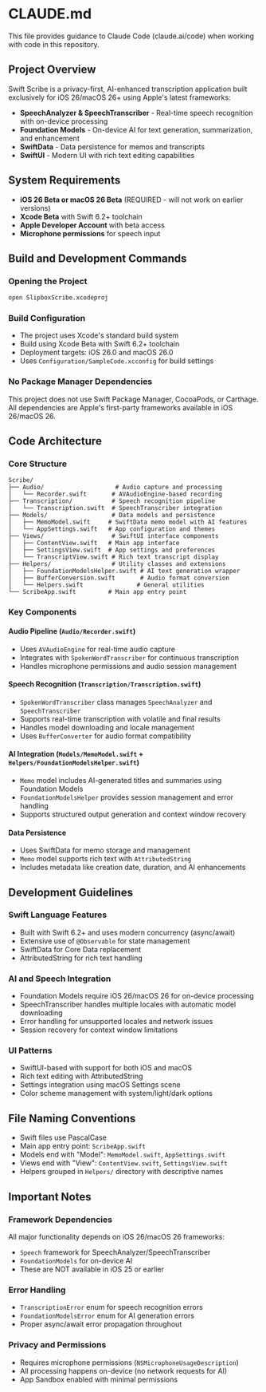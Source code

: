 # CLAUDE.md

This file provides guidance to Claude Code (claude.ai/code) when working with code in this repository.

## Project Overview

Swift Scribe is a privacy-first, AI-enhanced transcription application built exclusively for iOS 26/macOS 26+ using Apple's latest frameworks:

- **SpeechAnalyzer & SpeechTranscriber** - Real-time speech recognition with on-device processing
- **Foundation Models** - On-device AI for text generation, summarization, and enhancement
- **SwiftData** - Data persistence for memos and transcripts
- **SwiftUI** - Modern UI with rich text editing capabilities

## System Requirements

- **iOS 26 Beta or macOS 26 Beta** (REQUIRED - will not work on earlier versions)
- **Xcode Beta** with Swift 6.2+ toolchain
- **Apple Developer Account** with beta access
- **Microphone permissions** for speech input

## Build and Development Commands

### Opening the Project
```bash
open SlipboxScribe.xcodeproj
```

### Build Configuration
- The project uses Xcode's standard build system
- Build using Xcode Beta with Swift 6.2+ toolchain
- Deployment targets: iOS 26.0 and macOS 26.0
- Uses `Configuration/SampleCode.xcconfig` for build settings

### No Package Manager Dependencies
This project does not use Swift Package Manager, CocoaPods, or Carthage. All dependencies are Apple's first-party frameworks available in iOS 26/macOS 26.

## Code Architecture

### Core Structure
```
Scribe/
├── Audio/                    # Audio capture and processing
│   └── Recorder.swift       # AVAudioEngine-based recording
├── Transcription/           # Speech recognition pipeline  
│   └── Transcription.swift  # SpeechTranscriber integration
├── Models/                  # Data models and persistence
│   ├── MemoModel.swift     # SwiftData memo model with AI features
│   └── AppSettings.swift   # App configuration and themes
├── Views/                   # SwiftUI interface components
│   ├── ContentView.swift   # Main app interface
│   ├── SettingsView.swift  # App settings and preferences
│   └── TranscriptView.swift # Rich text transcript display
├── Helpers/                 # Utility classes and extensions
│   ├── FoundationModelsHelper.swift # AI text generation wrapper
│   ├── BufferConversion.swift       # Audio format conversion
│   └── Helpers.swift               # General utilities
└── ScribeApp.swift         # Main app entry point
```

### Key Components

#### Audio Pipeline (`Audio/Recorder.swift`)
- Uses `AVAudioEngine` for real-time audio capture
- Integrates with `SpokenWordTranscriber` for continuous transcription
- Handles microphone permissions and audio session management

#### Speech Recognition (`Transcription/Transcription.swift`)
- `SpokenWordTranscriber` class manages `SpeechAnalyzer` and `SpeechTranscriber`
- Supports real-time transcription with volatile and final results
- Handles model downloading and locale management
- Uses `BufferConverter` for audio format compatibility

#### AI Integration (`Models/MemoModel.swift` + `Helpers/FoundationModelsHelper.swift`)
- `Memo` model includes AI-generated titles and summaries using Foundation Models
- `FoundationModelsHelper` provides session management and error handling
- Supports structured output generation and context window recovery

#### Data Persistence
- Uses SwiftData for memo storage and management
- `Memo` model supports rich text with `AttributedString`
- Includes metadata like creation date, duration, and AI enhancements

## Development Guidelines

### Swift Language Features
- Built with Swift 6.2+ and uses modern concurrency (async/await)
- Extensive use of `@Observable` for state management
- SwiftData for Core Data replacement
- AttributedString for rich text handling

### AI and Speech Integration
- Foundation Models require iOS 26/macOS 26 for on-device processing
- SpeechTranscriber handles multiple locales with automatic model downloading
- Error handling for unsupported locales and network issues
- Session recovery for context window limitations

### UI Patterns
- SwiftUI-based with support for both iOS and macOS
- Rich text editing with AttributedString
- Settings integration using macOS Settings scene
- Color scheme management with system/light/dark options

## File Naming Conventions
- Swift files use PascalCase
- Main app entry point: `ScribeApp.swift`
- Models end with "Model": `MemoModel.swift`, `AppSettings.swift`
- Views end with "View": `ContentView.swift`, `SettingsView.swift`
- Helpers grouped in `Helpers/` directory with descriptive names

## Important Notes

### Framework Dependencies
All major functionality depends on iOS 26/macOS 26 frameworks:
- `Speech` framework for SpeechAnalyzer/SpeechTranscriber
- `FoundationModels` for on-device AI
- These are NOT available in iOS 25 or earlier

### Error Handling
- `TranscriptionError` enum for speech recognition errors
- `FoundationModelsError` enum for AI generation errors
- Proper async/await error propagation throughout

### Privacy and Permissions
- Requires microphone permissions (`NSMicrophoneUsageDescription`)
- All processing happens on-device (no network requests for AI)
- App Sandbox enabled with minimal permissions